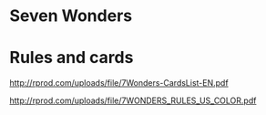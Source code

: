 # Seven Wonders


# Rules and cards

http://rprod.com/uploads/file/7Wonders-CardsList-EN.pdf

http://rprod.com/uploads/file/7WONDERS_RULES_US_COLOR.pdf
